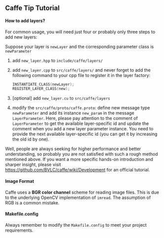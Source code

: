 ## Caffe Tip Tutorial

#### How to add layers?

For common usage, you will need just four or probably only three steps to add new layers:

Suppose your layer is `newLayer` and the corresponding parameter class is `newParameter`

1. add `new_layer.hpp` to `include/caffe/layers/`

2. add `new_layer.cpp` to `src/caffe/layers/` and never forget to add the following command to your cpp file to register it in the layer factory:

   ```c
   INSTANTIATE_CLASS(newLayer);
   REGISTER_LAYER_CLASS(new);
   ```

3. [optional]  add `new_layer.cu` to `src/caffe/layers` 

4. modify the `src/caffe/proto/caffe.proto`: define new message type `newParameter` and add its instance `new_param` in the message `LayerParameter`. Here, please pay attention to the comment of `LayerParameter` to get the available layer-specific id and update the comment when you add a new layer parameter instance. You need to provide the next available layer-specific id (you can get it by increasing the old id by one). 

Well, people are always seeking for higher performance and better understanding, so probably you are not satisfied with such a rough method mentioned above. If you want a more specific hands-on introduction and sharper insight, please visit https://github.com/BVLC/caffe/wiki/Development for an official tutorial.

#### Image Format

Caffe uses a **BGR color channel** scheme for reading image files. This is due to the underlying OpenCV implementation of `imread`. The assumption of RGB is a common mistake.

#### Makefile.config

Always remember to modify the `Makefile.config` to meet your project requirements. 

